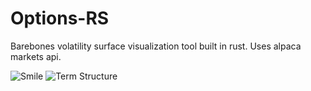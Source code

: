 # Options-RS

Barebones volatility surface visualization tool built in rust. Uses alpaca markets api.

<img src="https://raw.githubusercontent.com/yeager620/options-rs/main/Screenshot%202025-06-05%20at%209.41.03%20PM.png" alt="Smile">
<img src="https://raw.githubusercontent.com/yeager620/options-rs/main/Screenshot%202025-06-05%20at%209.42.15%20PM.png" alt="Term Structure">